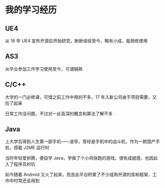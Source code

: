 ---
---
# 我的学习经历

## UE4

从 16 年 UE4 宣布开源后开始研究，断断续续至今，略有小成，能熟练使用

## AS3

从毕业参加工作学习使用至今，可谓娴熟

## C/C++

大学的一门必修课，可惜之前工作中用的不多，17 年入新公司由于项目需要，又捡了起来

日常工作没问题，不过对一此高深的概念和算法了解不多

## Java

上大学后得到人生第一部手机——波导，曾经是手机中的战斗机，作为一款国产手机，搭载 J2ME 运行时

当时年轻爱折腾，便自学 Java，学做了个小鸡快跑的游戏，很有成就感，也因此入了程序员的坑

如今随着 Android 又火了起来，而且此平台积累了不少成熟开源的库和框架，工作中时常还会用到